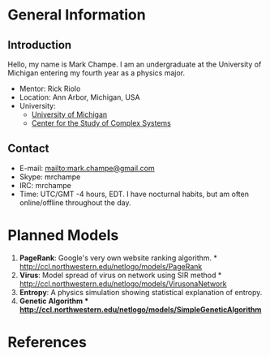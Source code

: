 # General Information #

## Introduction ##

Hello, my name is Mark Champe. I am an undergraduate at the University of Michigan entering my fourth year as a physics major.

  * Mentor: Rick Riolo
  * Location: Ann Arbor, Michigan, USA
  * University:
    * [University of Michigan](http://www.umich.edu)
    * [Center for the Study of Complex Systems](http://www.cscs.lsa.umich.edu)

## Contact ##
  * E-mail: [mailto:mark.champe@gmail.com](mailto:mark.champe@gmail.com)
  * Skype: mrchampe
  * IRC: mrchampe
  * Time: UTC/GMT -4 hours, EDT. I have nocturnal habits, but am often online/offline throughout the day.

# Planned Models #

  1. **PageRank**: Google's very own website ranking algorithm.
    * http://ccl.northwestern.edu/netlogo/models/PageRank
  1. **Virus**: Model spread of virus on network using SIR method
    * http://ccl.northwestern.edu/netlogo/models/VirusonaNetwork
  1. **Entropy**: A physics simulation showing statistical explanation of entropy.
  1. **Genetic Algorithm
    * http://ccl.northwestern.edu/netlogo/models/SimpleGeneticAlgorithm**

# References #
